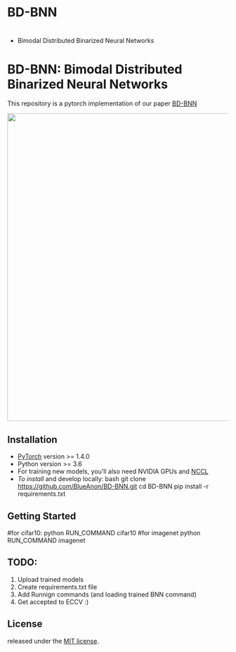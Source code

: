 # BD-BNN

# 
 - Bimodal Distributed Binarized Neural Networks



# BD-BNN: Bimodal Distributed Binarized Neural Networks
This repository is a pytorch implementation of our paper [BD-BNN](https://arxiv.org/abs/2204.02004)

<p align="center">
  <img src="https://github.com/BlueAnon/BD-BNN/blob/master/dog_features.png" width="700" >
</p>



## Installation

* [PyTorch](http://pytorch.org/) version >= 1.4.0
* Python version >= 3.6
* For training new models, you'll also need NVIDIA GPUs and [NCCL](https://github.com/NVIDIA/nccl)
* *To install* and develop locally:
bash
git clone https://github.com/BlueAnon/BD-BNN.git
cd BD-BNN
pip install -r requirements.txt


## Getting Started

#for cifar10:
python RUN_COMMAND cifar10
#for imagenet
python RUN_COMMAND imagenet


## TODO:
1. Upload trained models
2. Create requirements.txt file
3. Add Runnign commands (and loading trained BNN command)
4. Get accepted to ECCV :)


## License
released under the [MIT license](LICENSE).
